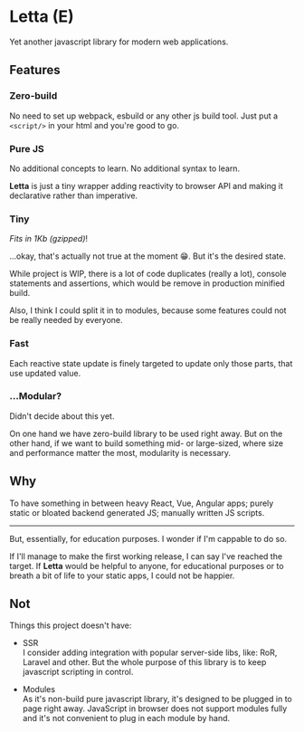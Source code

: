 # Letta (E)

Yet another javascript library for modern web applications.

## Features

### Zero-build

No need to set up webpack, esbuild or any other js build tool. Just put a `<script/>` in your html and you're good to go.

### Pure JS

No additional concepts to learn. No additional syntax to learn.

__Letta__ is just a tiny wrapper adding reactivity to browser API and making it declarative rather than imperative.

### Tiny

_Fits in 1Kb (gzipped)_!

...okay, that's actually not true at the moment 😁. But it's the desired state.

While project is WIP, there is a lot of code duplicates (really a lot),
console statements and assertions, which would be remove in production minified build.

Also, I think I could split it in to modules, because some features could not be really needed by everyone.

### Fast

Each reactive state update is finely targeted to update only those parts, that use updated value.

### ...Modular?

Didn't decide about this yet.

On one hand we have zero-build library to be used right away.
But on the other hand, if we want to build something mid- or large-sized, where size and performance matter the most, modularity is necessary.

## Why

To have something in between heavy React, Vue, Angular apps;
purely static or bloated backend generated JS;
manually written JS scripts.

---

But, essentially, for education purposes. I wonder if I'm cappable to do so.

If I'll manage to make the first working release, I can say I've reached the target.
If __Letta__ would be helpful to anyone, for educational purposes or to breath a bit of life to your static apps, I could not be happier.

## Not

Things this project doesn't have:

- SSR  
   I consider adding integration with popular server-side libs, like: RoR, Laravel and other.
   But the whole purpose of this library is to keep javascript scripting in control.

- Modules  
   As it's non-build pure javascript library, it's designed to be plugged in to page right away.
   JavaScript in browser does not support modules fully and it's not convenient to plug in each module by hand.
